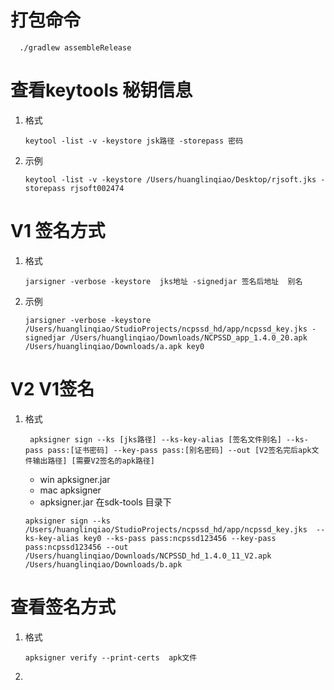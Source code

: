 # 打包命令

```
  ./gradlew assembleRelease
```

# 查看keytools 秘钥信息

1. 格式
    ```
    keytool -list -v -keystore jsk路径 -storepass 密码
    ```
1. 示例

    ```
    keytool -list -v -keystore /Users/huanglinqiao/Desktop/rjsoft.jks -storepass rjsoft002474
    ```

# V1 签名方式

1. 格式

    ```
    jarsigner -verbose -keystore  jks地址 -signedjar 签名后地址  别名
    ```
1. 示例
    ```
    jarsigner -verbose -keystore /Users/huanglinqiao/StudioProjects/ncpssd_hd/app/ncpssd_key.jks -signedjar /Users/huanglinqiao/Downloads/NCPSSD_app_1.4.0_20.apk /Users/huanglinqiao/Downloads/a.apk key0 
    ```

# V2 V1签名

1. 格式

   ```
    apksigner sign --ks [jks路径] --ks-key-alias [签名文件别名] --ks-pass pass:[证书密码] --key-pass pass:[别名密码] --out [V2签名完后apk文件输出路径] [需要V2签名的apk路径]
   ```

   - win  apksigner.jar
   - mac apksigner
   - apksigner.jar 在sdk-tools 目录下

   ```
   apksigner sign --ks /Users/huanglinqiao/StudioProjects/ncpssd_hd/app/ncpssd_key.jks  --ks-key-alias key0 --ks-pass pass:ncpssd123456 --key-pass pass:ncpssd123456 --out /Users/huanglinqiao/Downloads/NCPSSD_hd_1.4.0_11_V2.apk /Users/huanglinqiao/Downloads/b.apk
   ```

   

# 查看签名方式

1. 格式
    ```
    apksigner verify --print-certs  apk文件
    ```
1. 

